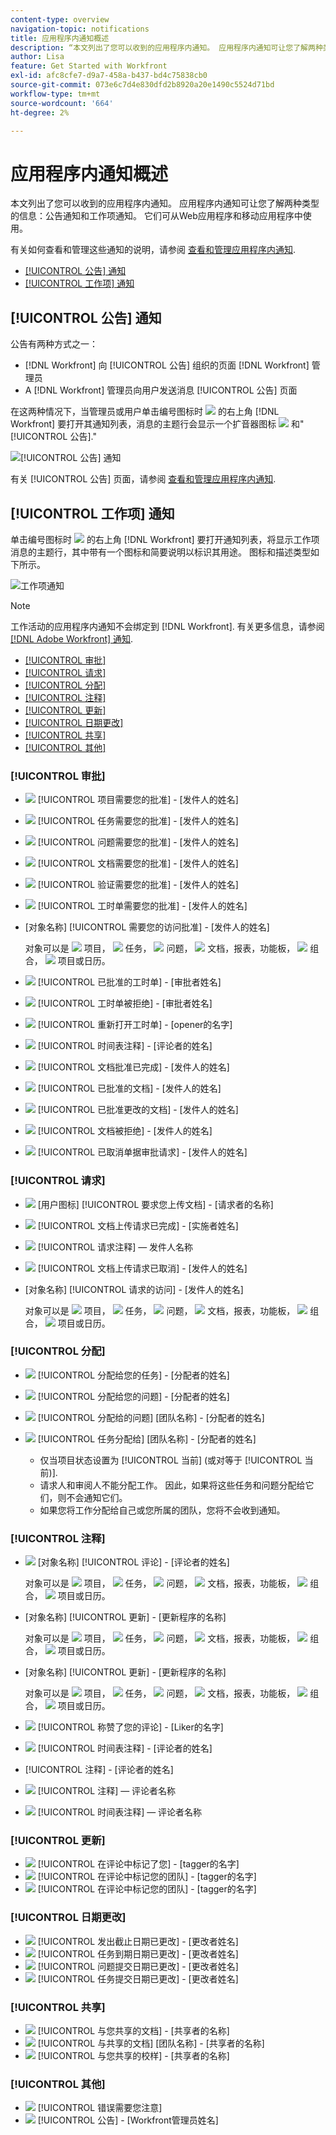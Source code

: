 ```yaml
---
content-type: overview
navigation-topic: notifications
title: 应用程序内通知概述
description: “本文列出了您可以收到的应用程序内通知。 应用程序内通知可让您了解两种类型的信息：公告通知和工作项通知。 Web应用程序和移动应用程序都提供这些功能。”
author: Lisa
feature: Get Started with Workfront
exl-id: afc8cfe7-d9a7-458a-b437-bd4c75838cb0
source-git-commit: 073e6c7d4e830dfd2b8920a20e1490c5524d71bd
workflow-type: tm+mt
source-wordcount: '664'
ht-degree: 2%

---
```


# 应用程序内通知概述

本文列出了您可以收到的应用程序内通知。 应用程序内通知可让您了解两种类型的信息：公告通知和工作项通知。 它们可从Web应用程序和移动应用程序中使用。

有关如何查看和管理这些通知的说明，请参阅 [查看和管理应用程序内通知](../../workfront-basics/using-notifications/view-and-manage-in-app-notifications.md).

* [[!UICONTROL 公告] 通知](#announcement-notifications)
* [[!UICONTROL 工作项] 通知](#work-item-notifications)

## [!UICONTROL 公告] 通知

公告有两种方式之一：

* [!DNL Workfront] 向 [!UICONTROL 公告] 组织的页面 [!DNL Workfront] 管理员
* A [!DNL Workfront] 管理员向用户发送消息 [!UICONTROL 公告] 页面

在这两种情况下，当管理员或用户单击编号图标时 ![](assets/notifications-icon-jewel.jpg) 的右上角 [!DNL Workfront] 要打开其通知列表，消息的主题行会显示一个扩音器图标 ![](assets/announcement.png) 和&quot;[!UICONTROL 公告].&quot;

![[!UICONTROL 公告] 通知](assets/notification-list-announcement-350x271.png)

有关 [!UICONTROL 公告] 页面，请参阅 [查看和管理应用程序内通知](../../workfront-basics/using-notifications/view-and-manage-in-app-notifications.md).

## [!UICONTROL 工作项] 通知

单击编号图标时 ![](assets/notifications-icon-jewel.jpg) 的右上角 [!DNL Workfront] 要打开通知列表，将显示工作项消息的主题行，其中带有一个图标和简要说明以标识其用途。 图标和描述类型如下所示。

![工作项通知](assets/notification-list-work-items-350x247.png)

>[!NOTE]
>
>工作活动的应用程序内通知不会绑定到 [!DNL Workfront]. 有关更多信息，请参阅 [[!DNL Adobe Workfront] 通知](../../workfront-basics/using-notifications/wf-notifications.md).

* [[!UICONTROL 审批]](#approvals)
* [[!UICONTROL 请求]](#requests)
* [[!UICONTROL 分配]](#assignments)
* [[!UICONTROL 注释]](#comments)
* [[!UICONTROL 更新]](#updates)
* [[!UICONTROL 日期更改]](#date-changes)
* [[!UICONTROL 共享]](#share)
* [[!UICONTROL 其他]](#other)

### [!UICONTROL 审批]

* ![](assets/prjneedsapprvl.png) [!UICONTROL 项目需要您的批准] - [发件人的姓名]
* ![](assets/icon-taskassngdtoyou.png) [!UICONTROL 任务需要您的批准] - [发件人的姓名]
* ![](assets/issue.png) [!UICONTROL 问题需要您的批准] - [发件人的姓名]
* ![](assets/document.png) [!UICONTROL 文档需要您的批准] - [发件人的姓名]
* ![](assets/proof.png) [!UICONTROL 验证需要您的批准] - [发件人的姓名]
* ![](assets/timesheet.png) [!UICONTROL 工时单需要您的批准] - [发件人的姓名]

   <!--
  <li data-mc-conditions="QuicksilverOrClassic.Draft mode,QuicksilverOrClassic.Quicksilver"> <img src="assets/portfolio.png"> You need to approve a portfolio</li>
  -->

* [对象名称] [!UICONTROL 需要您的访问批准] - [发件人的姓名]

   对象可以是 ![](assets/prjneedsapprvl.png)  项目， ![](assets/icon-taskassngdtoyou.png) 任务， ![](assets/issue.png) 问题， ![](assets/document.png)  文档，报表，功能板， ![](assets/portfolio.png) 组合， ![](assets/program.png) 项目或日历。

* ![](assets/timesheet.png) [!UICONTROL 已批准的工时单] - [审批者姓名]
* ![](assets/timesheet.png) [!UICONTROL 工时单被拒绝] - [审批者姓名]
* ![](assets/timesheet.png) [!UICONTROL 重新打开工时单] - [opener的名字]
* ![](assets/timesheet.png) [!UICONTROL 时间表注释] - [评论者的姓名]
* ![](assets/document.png) [!UICONTROL 文档批准已完成] - [发件人的姓名]
* ![](assets/document.png) [!UICONTROL 已批准的文档] - [发件人的姓名]
* ![](assets/document.png) [!UICONTROL 已批准更改的文档] - [发件人的姓名]
* ![](assets/document.png) [!UICONTROL 文档被拒绝] - [发件人的姓名]
* ![](assets/document.png) [!UICONTROL 已取消单据审批请求] - [发件人的姓名]

### [!UICONTROL 请求]

* ![](assets/document.png) [用户图标] [!UICONTROL 要求您上传文档] - [请求者的名称]
* ![](assets/document.png) [!UICONTROL 文档上传请求已完成] - [实施者姓名]
* ![](assets/user.png) [!UICONTROL 请求注释]  — 发件人名称
* ![](assets/document.png) [!UICONTROL 文档上传请求已取消] - [发件人的姓名]
* [对象名称] [!UICONTROL 请求的访问] - [发件人的姓名]

   对象可以是 ![](assets/prjneedsapprvl.png)  项目， ![](assets/icon-taskassngdtoyou.png) 任务， ![](assets/issue.png) 问题， ![](assets/document.png)  文档，报表，功能板， ![](assets/portfolio.png) 组合， ![](assets/program.png) 项目或日历。

### [!UICONTROL 分配]

* ![](assets/icon-taskassngdtoyou.png) [!UICONTROL 分配给您的任务] - [分配者的姓名]
* ![](assets/issue.png) [!UICONTROL 分配给您的问题] - [分配者的姓名]
* ![](assets/issue.png) [!UICONTROL 分配给的问题] [团队名称] - [分配者的姓名]
* ![](assets/icon-taskassngdtoyou.png) [!UICONTROL 任务分配给] [团队名称] - [分配者的姓名]

   * 仅当项目状态设置为 [!UICONTROL 当前] (或对等于 [!UICONTROL 当前)].
   * 请求人和审阅人不能分配工作。 因此，如果将这些任务和问题分配给它们，则不会通知它们。
   * 如果您将工作分配给自己或您所属的团队，您将不会收到通知。

### [!UICONTROL 注释]

* ![](assets/user.png) [对象名称] [!UICONTROL 评论] - [评论者的姓名]

   对象可以是 ![](assets/prjneedsapprvl.png)  项目， ![](assets/icon-taskassngdtoyou.png) 任务， ![](assets/issue.png) 问题， ![](assets/document.png)  文档，报表，功能板， ![](assets/portfolio.png) 组合， ![](assets/program.png) 项目或日历。

* [对象名称] [!UICONTROL 更新] - [更新程序的名称]

   对象可以是 ![](assets/prjneedsapprvl.png)  项目， ![](assets/icon-taskassngdtoyou.png) 任务， ![](assets/issue.png) 问题， ![](assets/document.png)  文档，报表，功能板， ![](assets/portfolio.png) 组合， ![](assets/program.png) 项目或日历。

* [对象名称] [!UICONTROL 更新] - [更新程序的名称]

   对象可以是 ![](assets/prjneedsapprvl.png)  项目， ![](assets/icon-taskassngdtoyou.png) 任务， ![](assets/issue.png) 问题， ![](assets/document.png)  文档，报表，功能板， ![](assets/portfolio.png) 组合， ![](assets/program.png) 项目或日历。

* ![](assets/user.png) [!UICONTROL 称赞了您的评论] - [Liker的名字]
* ![](assets/timesheet.png) [!UICONTROL 时间表注释] - [评论者的姓名]
* [!UICONTROL 注释] - [评论者的姓名]
* ![](assets/user.png) [!UICONTROL 注释]  — 评论者名称
* ![](assets/timesheet.png) [!UICONTROL 时间表注释]  — 评论者名称

### [!UICONTROL 更新]

* ![](assets/user.png) [!UICONTROL 在评论中标记了您] - [tagger的名字]
* ![](assets/user.png) [!UICONTROL 在评论中标记您的团队] - [tagger的名字]
* ![](assets/user.png) [!UICONTROL 在评论中标记您的团队] - [tagger的名字]

### [!UICONTROL 日期更改]

* ![](assets/issue.png) [!UICONTROL 发出截止日期已更改] - [更改者姓名]
* ![](assets/icon-taskassngdtoyou.png) [!UICONTROL 任务到期日期已更改] - [更改者姓名]
* ![](assets/issue.png) [!UICONTROL 问题提交日期已更改] - [更改者姓名]
* ![](assets/icon-taskassngdtoyou.png) [!UICONTROL 任务提交日期已更改] - [更改者姓名]

### [!UICONTROL 共享]

* ![](assets/document.png) [!UICONTROL 与您共享的文档] - [共享者的名称]
* ![](assets/document.png) [!UICONTROL 与共享的文档] [团队名称] - [共享者的名称]
* ![](assets/proof.png) [!UICONTROL 与您共享的校样] - [共享者的名称]

### [!UICONTROL 其他]

* ![](assets/error.png) [!UICONTROL 错误需要您注意]
* ![](assets/announcement.png) [!UICONTROL 公告] - [Workfront管理员姓名]
